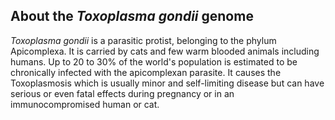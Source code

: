 About the *Toxoplasma gondii* genome
------------------------------------

*Toxoplasma gondii* is a parasitic protist, belonging to the phylum
Apicomplexa. It is carried by cats and few warm blooded animals
including humans. Up to 20 to 30% of the world\'s population is
estimated to be chronically infected with the apicomplexan parasite. It
causes the Toxoplasmosis which is usually minor and self-limiting
disease but can have serious or even fatal effects during pregnancy or
in an immunocompromised human or cat.

